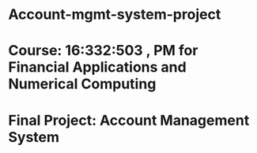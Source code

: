 # Account-mgmt-system-project
# Course: 16:332:503 , PM for Financial Applications and Numerical Computing
# Final Project: Account Management System
